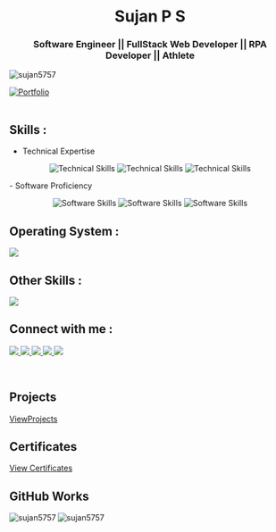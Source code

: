 <h1 align="center">Sujan P S</h1>
<h3 align="center">Software Engineer || FullStack Web Developer || RPA Developer || Athlete </h3>

<p align="left"> <img src="https://komarev.com/ghpvc/?username=sujan5757&label=Profile%20views&color=0e75b6&style=flat" alt="sujan5757"/> </p>

[![Portfolio](https://img.shields.io/badge/PersonalWebsite-blue)](https://sujanpsportfolio.netlify.app/) <br> <br> 

## Skills :


- Technical Expertise
<p align="center"> <img src="https://go-skill-icons.vercel.app/api/icons?i=html,css,js,angular,dotnet" alt="Technical Skills" /> <img src="https://go-skill-icons.vercel.app/api/icons?i=cs,c,java,electron,sqlserver" alt="Technical Skills" /> <img src="https://go-skill-icons.vercel.app/api/icons?i=mysql,python,typescript,sqlite,bootstrap" alt="Technical Skills" /> </p>
- Software Proficiency
<p align="center"> <img src="https://go-skill-icons.vercel.app/api/icons?i=github,git,postman,azuredevops,swagger" alt="Software Skills" /> <img src="https://go-skill-icons.vercel.app/api/icons?i=vscode,visualstudio,canva,eclipse,jupyter" alt="Software Skills" /> <img src="https://go-skill-icons.vercel.app/api/icons?i=ubuntu,netlify,figma,codepen" alt="Software Skills" /> </p>

## Operating System :

<p>
    <a>
          <img src="https://go-skill-icons.vercel.app/api/icons?i=windows,linux" />
  </a>
</p>

## Other Skills :
<p>
    <a>
          <img src="https://go-skill-icons.vercel.app/api/icons?i=excel,powerpoint,word" />
  </a>
</p>

## Connect with me :

<p>
    <a href="">
          <img src="https://go-skill-icons.vercel.app/api/icons?i=linkedin" />
  </a>
     <a href="mailto:sujanmayra6362@gmail.com">
          <img src="https://go-skill-icons.vercel.app/api/icons?i=gmail" />
  </a>
     <a href="https://twitter.com/Sujan_____">
          <img src="https://go-skill-icons.vercel.app/api/icons?i=x" />
  </a>
     <a href="">
          <img src="https://go-skill-icons.vercel.app/api/icons?i=instagram" />
  </a>
       <a href="">
          <img src="https://go-skill-icons.vercel.app/api/icons?i=discord" />
  </a>
</p>
<br>



## Projects

[ViewProjects](https://projectstorage.netlify.app/?)

## Certificates

[View Certificates](https://www.linkedin.com/in/sujan-p-s-4a0415225/details/certifications/)

## GitHub Works

<p><img align="left" src="https://github-readme-stats.vercel.app/api/top-langs?username=sujan5757&show_icons=true&locale=en&layout=compact" alt="sujan5757" /></p>

<p><img align="center" src="https://github-readme-streak-stats.herokuapp.com/?user=sujan5757&" alt="sujan5757" /></p>
